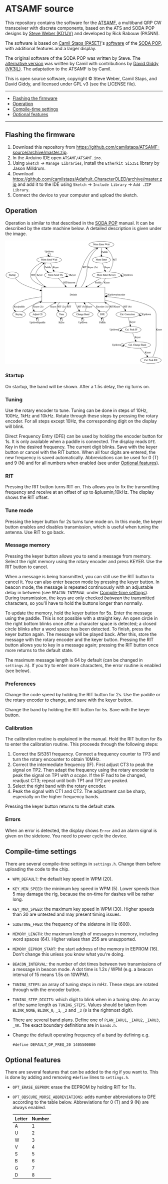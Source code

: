 # ATSAMF source

This repository contains the software for the [ATSAMF][], a multiband QRP CW
transceiver with discrete components, based on the ATS and SODA POP designs by
[Steve Weber (KD1JV)][KD1JV] and developed by Rick Rabouw (PA5NN).

The software is based on [Camil Staps (PA5ET)][PA5ET]'s
[software][sodapop-source] of the [SODA POP][sodapop], with additional features
and a larger display.

The original software of the SODA POP was written by Steve. The [alternative
version][sodapop-source] was written by Camil with contributions by [David
Giddy (VK3IL)][VK3IL]. The adaptation to the ATSAMF is by Camil.

This is open source software, copyright &copy; Steve Weber, Camil Staps, and
David Giddy, and licensed under GPL v3 (see the LICENSE file).

---

- [Flashing the firmware](#flashing-the-firmware)
- [Operation](#operation)
- [Compile-time settings](#compile-time-settings)
- [Optional features](#optional-features)

---

## Flashing the firmware

1. Download this repository from
   https://github.com/camilstaps/ATSAMF-source/archive/master.zip.
2. In the Arduino IDE open `ATSAMF/ATSAMF.ino`.
3. Using `Sketch` &rarr; `Manage Libraries`, install the `Etherkit Si5351`
   library by Jason Milldrum.
4. Download
   https://github.com/camilstaps/Adafruit_CharacterOLED/archive/master.zip and
   add it to the IDE using `Sketch` &rarr; `Include Library` &rarr;
   `Add .ZIP Library`.
5. Connect the device to your computer and upload the sketch.

## Operation

Operation is similar to that described in the [SODA POP][sodapop] manual.
It can be described by the state machine below.
A detailed description is given under the image.

![State machine](README/states.png)

### Startup
On startup, the band will be shown. After a 1.5s delay, the rig turns on.

### Tuning
Use the rotary encoder to tune. Tuning can be done in steps of 10Hz, 100Hz,
1kHz and 10kHz. Rotate through these steps by pressing the rotary encoder. For
all steps except 10Hz, the corresponding digit on the display will blink.

Direct Frequency Entry (DFE) can be used by holding the encoder button for 1s.
It is only available when a paddle is connected. The display reads `DFE`. Key
in the desired frequency. The current digit blinks. Save with the keyer button
or cancel with the RIT button. When all four digits are entered, the new
frequency is saved automatically. Abbreviations can be used for 0 (T) and 9
(N) and for all numbers when enabled (see under
[Optional features](#optional-features)).

### RIT
Pressing the RIT button turns RIT on. This allows you to fix the transmitting
frequency and receive at an offset of up to &plusmin;10kHz. The display shows
the RIT offset.

### Tune mode
Pressing the keyer button for 2s turns tune mode on. In this mode, the keyer
button enables and disables transmission, which is useful when tuning the
antenna. Use RIT to go back.

### Message memory
Pressing the keyer button allows you to send a message from memory. Select the
right memory using the rotary encoder and press KEYER. Use the RIT button to
cancel.

When a message is being transmitted, you can still use the RIT button to cancel
it. You can also enter beacon mode by pressing the keyer button. In beacon
mode, the message is repeated continuously with an adjustable delay in between
(see `BEACON_INTERVAL` under [Compile-time settings](#compile-time-settings)).
During transmission, the keys are only checked *between* the transmitted
characters, so you'll have to hold the buttons longer than normally.

To update the memory, hold the keyer button for 5s. Enter the message using the
paddle. This is not possible with a straight key. An open circle in the right
bottom blinks once after a character space is detected; a closed circle blinks
after a word space has been detected. To finish, press the keyer button again.
The message will be played back. After this, store the message with the rotary
encoder and the keyer button. Pressing the RIT button allows you to key in a
message again; pressing the RIT button once more returns to the default state.

The maximum message length is 64 by default (can be changed in `settings.h`).
If you try to enter more characters, the error routine is enabled (see below).

### Preferences
Change the code speed by holding the RIT button for 2s. Use the paddle or the
rotary encoder to change, and save with the keyer button.

Change the band by holding the RIT button for 5s. Save with the keyer button.

### Calibration
The calibration routine is explained in the manual. Hold the RIT button for 8s
to enter the calibration routine. This proceeds through the following steps:

1. Correct the Si5351 frequency. Connect a frequency counter to TP3 and turn
   the rotary encounter to obtain 10MHz.
2. Correct the intermediate frequency (IF). First adjust CT3 to peak the signal
   on TP2. Then adapt the frequency using the rotary encoder to peak the signal
   on TP1 *with a scope*. If the IF had to be changed, readjust CT3; repeat
   until both TP1 and TP2 are peaked.
3. Select the right band with the rotary encoder.
4. Peak the signal with CT1 and CT2. The adjustment can be sharp, especially on
   the higher frequency bands.

Pressing the keyer button returns to the default state.

### Errors
When an error is detected, the display shows `Error` and an alarm signal is
given on the sidetone. You need to power cycle the device.

## Compile-time settings
There are several compile-time settings in `settings.h`. Change them before
uploading the code to the chip.

- `WPM_DEFAULT`: the default key speed in WPM (20).
- `KEY_MIN_SPEED`: the minimum key speed in WPM (5). Lower speeds than 5 may
  damage the rig, because the on-time for dashes will be rather long.
- `KEY_MAX_SPEED`: the maximum key speed in WPM (30). Higher speeds than 30 are
  untested and may present timing issues.
- `SIDETONE_FREQ`: the frequency of the sidetone in Hz (600).
- `MEMORY_LENGTH`: the maximum length of messages in memory, including word
  spaces (64). Higher values than 255 are unsupported.
- `MEMORY_EEPROM_START`: the start address of the memory in EEPROM (16). Don't
  change this unless you know what you're doing.
- `BEACON_INTERVAL`: the number of dot times between two transmissions of a
  message in beacon mode. A dot time is 1.2s / WPM (e.g. a beacon interval of
  15 means 1.5s on 10WPM).
- `TUNING_STEPS`: an array of tuning steps in mHz. These steps are rotated
  through with the encoder button.
- `TUNING_STEP_DIGITS`: which digit to blink when in a tuning step. An array of
  the same length as `TUNING_STEPS`. Values should be taken from `BLINK_NONE`,
  `BLINK_0`, `_1`, `_2` and `_3` (`0` is the rightmost digit).
- There are several band plans. Define one of `PLAN_IARU1`, `_IARU2`, `_IARU3`,
  `_VK`.
  The exact boundary definitions are in `bands.h`.
- Change the default operating frequency of a band by defining e.g.

      #define DEFAULT_OP_FREQ_20 1405500000

## Optional features
There are several features that can be added to the rig if you want to. This is
done by adding and removing `#define` lines to `settings.h`.

- `OPT_ERASE_EEPROM`: erase the EEPROM by holding RIT for 11s.
- `OPT_OBSCURE_MORSE_ABBREVIATIONS`: adds number abbreviations to DFE according
  to the table below. Abbreviations for 0 (T) and 9 (N) are always enabled.

  | Letter | Number
  ---|---
  | A | 1
  | U | 2
  | W | 3
  | V | 4
  | S | 5
  | B | 6
  | G | 7
  | D | 8

[KD1JV]: http://kd1jv.qrpradio.com/
[PA5ET]: https://camilstaps.nl
[VK3IL]: https://www.vk3il.net/
[sodapop]: https://groups.yahoo.com/neo/groups/AT_Sprint/files/SODA%20POP/
[sodapop-source]: https://github.com/camilstaps/SODA-POP-source
[ATSAMF]: https://a03.veron.nl/projectvoorstel-pa5nn-zelfbouw-qrp-hf-cw-transceiver/
